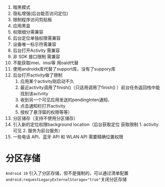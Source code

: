 1. 暗黑模式
1. 隐私增强(后台能否访问定位)
1. 限制程序访问剪贴板
1. 应用黑盒
1. 权限细分需兼容
1. 后台定位单独权限需兼容
1. 设备唯一标示符需兼容
1. 后台打开Activity 需兼容
1. 非 SDK 接口限制 需兼容
1. 不能获取imei、imsi等 用oaid代替
1. 使用androidx库代替了support库，没有了suppory库
1. 后台打开activity做了限制
	1. 应用某个activity刚启动不久
	2. 最近activity调用了finish()（只适用调用了finish() ）前台任务返回栈中能找到该actviity 
	3. 收到另一个可见应用发送的pendingInten通知、 
	4. 点击通知栏打开activity 
	5. 授权了悬浮窗的权限等等）
1. 分区储存（支持不使用分区储存）
1. 引入新的定位权限background location（后台获取定位 获取限制 1. activity可见 2. 服务为前台服务）
1. 一些电话 API、蓝牙 API 和 WLAN API 需要精确位置权限

# 分区存储

`Android 10` 引入了分区存储，但不是强制的，可以通过清单配置`android:requestLegacyExternalStorage="true"`关闭分区存储

